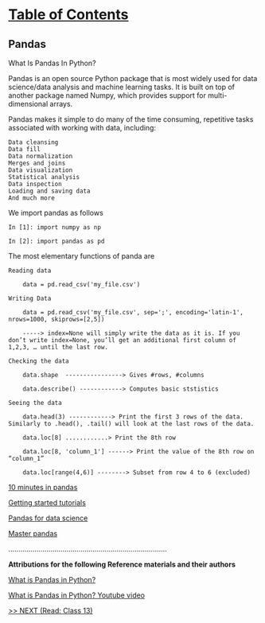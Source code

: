 # [Table of Contents](https://wondwosentsige.github.io/code-401-reading-notes/Home)

## Pandas

What Is Pandas In Python?

Pandas is an open source Python package that is most widely used for data science/data analysis and machine learning tasks. It is built on top of another package named Numpy, which provides support for multi-dimensional arrays.

Pandas makes it simple to do many of the time consuming, repetitive tasks associated with working with data, including:

    Data cleansing
    Data fill
    Data normalization
    Merges and joins
    Data visualization
    Statistical analysis
    Data inspection
    Loading and saving data
    And much more

We import pandas as follows

    In [1]: import numpy as np

    In [2]: import pandas as pd

The most elementary functions of panda are

    Reading data

        data = pd.read_csv('my_file.csv')

    Writing Data

        data = pd.read_csv('my_file.csv', sep=';', encoding='latin-1', nrows=1000, skiprows=[2,5]) 
        
        -----> index=None will simply write the data as it is. If you don’t write index=None, you’ll get an additional first column of 1,2,3, … until the last row.

    Checking the data

        data.shape  ----------------> Gives #rows, #columns

        data.describe() ------------> Computes basic ststistics
    
    Seeing the data

        data.head(3) ------------> Print the first 3 rows of the data. Similarly to .head(), .tail() will look at the last rows of the data.

        data.loc[8] ............> Print the 8th row

        data.loc[8, 'column_1'] ------> Print the value of the 8th row on “column_1”

        data.loc[range(4,6)] --------> Subset from row 4 to 6 (excluded)

[10 minutes in pandas](https://pandas.pydata.org/pandas-docs/stable/user_guide/10min.html)

[Getting started tutorials](https://pandas.pydata.org/pandas-docs/stable/getting_started/intro_tutorials/index.html)

[Pandas for data science](https://realpython.com/learning-paths/pandas-data-science/)

[Master pandas](https://towardsdatascience.com/be-a-more-efficient-data-scientist-today-master-pandas-with-this-guide-ea362d27386)




















...............................................................................

__Attributions for the following Reference materials and their authors__

[What is Pandas in Python?](https://www.activestate.com/resources/quick-reads/what-is-pandas-in-python-everything-you-need-to-know/)

[What is Pandas in Python? Youtube video](https://www.youtube.com/watch?v=dcqPhpY7tWk&t=391s)



[>> NEXT (Read: Class 13)](https://wondwosentsige.github.io/code-401-reading-note/class-13)
